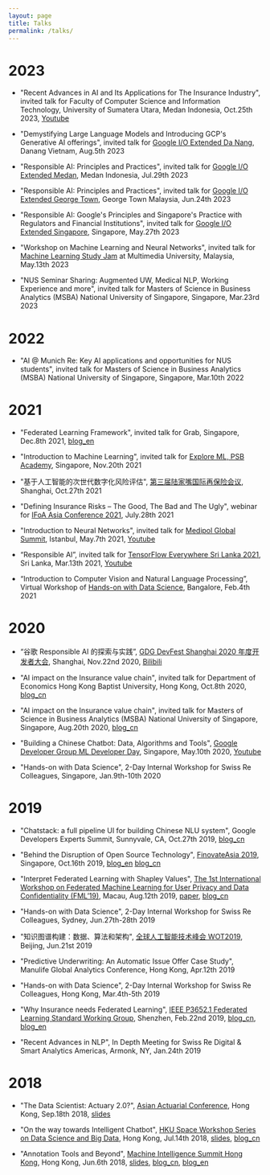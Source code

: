 ```yaml
---
layout: page
title: Talks
permalink: /talks/
---
```


# 2023
* "Recent Advances in AI and Its Applications for The Insurance Industry", invited talk for Faculty of Computer Science and Information Technology, University of Sumatera Utara, Medan Indonesia, Oct.25th 2023, [Youtube](https://www.youtube.com/live/hxZ44ultTtk?si=OecYQiGsG9MSxaJf)

* "Demystifying Large Language Models and Introducing GCP's Generative AI offerings", invited talk for [Google I/O Extended Da Nang](https://gdg.community.dev/events/details/google-gdg-cloud-da-nang-presents-google-io-extended-cloud-danang-2023/), Danang Vietnam, Aug.5th 2023

* "Responsible AI: Principles and Practices", invited talk for [Google I/O Extended Medan](https://gdg.community.dev/events/details/google-gdg-medan-presents-google-io-extended-medan-2023/), Medan Indonesia, Jul.29th 2023

* "Responsible AI: Principles and Practices", invited talk for [Google I/O Extended George Town](https://gdg.community.dev/events/details/google-gdg-george-town-presents-google-io-extended-george-town-2023/), George Town Malaysia, Jun.24th 2023

* "Responsible AI: Google's Principles and Singapore's Practice with Regulators and Financial Institutions", invited talk for [Google I/O Extended Singapore](https://gdg.community.dev/events/details/google-gdg-singapore-presents-google-io-extended-singapore-2023/), Singapore, May.27th 2023

* "Workshop on Machine Learning and Neural Networks", invited talk for [Machine Learning Study Jam](https://gdsc.community.dev/events/details/developer-student-clubs-multimedia-university-presents-machine-learning-study-jam/) at Multimedia University, Malaysia, May.13th 2023

* "NUS Seminar Sharing: Augmented UW, Medical NLP, Working Experience and more", invited talk for Masters of Science in Business Analytics (MSBA) National University of Singapore, Singapore, Mar.23rd 2023

# 2022
* "AI @ Munich Re: Key AI applications and opportunities for NUS students", invited talk for Masters of Science in Business Analytics (MSBA) National University of Singapore, Singapore, Mar.10th 2022

  

# 2021
* "Federated Learning Framework", invited talk for Grab, Singapore, Dec.8th 2021, [blog_en](http://www.crownpku.com/2019/03/13/A-Practical-Overview-of-Federated-Learning.html)

* "Introduction to Machine Learning", invited talk for [Explore ML, PSB Academy](https://gdsc.community.dev/events/details/developer-student-clubs-psb-academy-presents-explore-ml-beginner-track-introduction-to-machine-learning/), Singapore, Nov.20th 2021

* "基于人工智能的次世代数字化风险评估", [第三届陆家嘴国际再保险会议](https://lirc.shie.com.cn/), Shanghai, Oct.27th 2021

* "Defining Insurance Risks – The Good, The Bad and The Ugly", webinar for [IFoA Asia Conference 2021](https://www.actuaries.org.uk/learn-develop/attend-event/asia-conference-2021-webinar-series), July.28th 2021

* "Introduction to Neural Networks", invited talk for [Medipol Global Summit](https://medipolsummit.org/), Istanbul, May.7th 2021, [Youtube](https://www.youtube.com/watch?v=ckHgcTWVXZw&ab_channel=GoogleDeveloperCommunitiesTurkey)

* “Responsible AI”, invited talk for [TensorFlow Everywhere Sri Lanka 2021](https://gdg.community.dev/events/details/google-gdg-cloud-sri-lanka-presents-tensorflow-everywhere-2021-day-02/), Sri Lanka, Mar.13th 2021, [Youtube](https://www.youtube.com/watch?v=ounMXkd0Sr8&ab_channel=GDGSriLanka)

* “Introduction to Computer Vision and Natural Language Processing”, Virtual Workshop of [Hands-on with Data Science](https://www.linkedin.com/posts/crownpku_we-did-it-after-3-years-of-giving-in-classroom-activity-6763608927608418304-Hmiw), Bangalore, Feb.4th 2021


# 2020
* “谷歌 Responsible AI 的探索与实践”, [GDG DevFest Shanghai 2020 年度开发者大会](https://gdg.community.dev/events/details/google-gdg-shanghai-presents-devfest-shanghai-2020/), Shanghai, Nov.22nd 2020, [Bilibili](https://www.bilibili.com/video/BV1UD4y1X7BJ)

* "AI impact on the Insurance value chain", invited talk for Department of Economics Hong Kong Baptist University, Hong Kong, Oct.8th 2020, [blog_cn](http://www.crownpku.com/2020/08/19/%E4%BF%9D%E9%99%A9%E4%B8%9A%E4%BB%B7%E5%80%BC%E9%93%BE%E4%B8%AD%E7%9A%84%E4%BA%BA%E5%B7%A5%E6%99%BA%E8%83%BD%E5%BA%94%E7%94%A8.html)

* "AI impact on the Insurance value chain", invited talk for Masters of Science in Business Analytics (MSBA) National University of Singapore, Singapore, Aug.20th 2020, [blog_cn](http://www.crownpku.com/2020/08/19/%E4%BF%9D%E9%99%A9%E4%B8%9A%E4%BB%B7%E5%80%BC%E9%93%BE%E4%B8%AD%E7%9A%84%E4%BA%BA%E5%B7%A5%E6%99%BA%E8%83%BD%E5%BA%94%E7%94%A8.html)

* "Building a Chinese Chatbot: Data, Algorithms and Tools", [Google Developer Group ML Developer Day](https://www.meetup.com/en-AU/gdg-singapore/events/270121047/), Singapore, May.10th 2020, [Youtube](https://www.youtube.com/watch?v=yBReImxE2D0)

* "Hands-on with Data Science", 2-Day Internal Workshop for Swiss Re Colleagues, Singapore, Jan.9th-10th 2020


# 2019
* "Chatstack: a full pipeline UI for building Chinese NLU system", Google Developers Experts Summit, Sunnyvale, CA, Oct.27th 2019, [blog_cn](http://www.crownpku.com/2019/08/16/Chatstack-%E6%90%AD%E5%BB%BA%E4%B8%AD%E6%96%87NLU%E7%9A%84%E5%85%A8%E6%B5%81%E7%A8%8B%E7%94%A8%E6%88%B7%E4%BA%A4%E4%BA%92%E7%B3%BB%E7%BB%9F.html)

* "Behind the Disruption of Open Source Technology", [FinovateAsia 2019](https://finance.knect365.com/finovateasia/), Singapore, Oct.16th 2019, [blog_en](http://www.crownpku.com/2019/09/20/Behind-the-Disruption-of-Open-Source-Technology.html) [blog_cn](http://www.crownpku.com/2019/08/08/%E5%BC%80%E6%BA%90%E6%8A%80%E6%9C%AF%E5%B8%A6%E6%9D%A5%E7%9A%84%E8%A1%8C%E4%B8%9A%E6%90%85%E5%B1%80%E8%80%85.html)

* "Interpret Federated Learning with Shapley Values", [The 1st International Workshop on Federated Machine Learning for User Privacy and Data Confidentiality (FML’19)](http://fml2019.algorithmic-crowdsourcing.com/), Macau, Aug.12th 2019, [paper](https://arxiv.org/abs/1905.04519), [blog_cn](http://www.crownpku.com/2019/05/18/%E7%94%A8Shapley%E5%80%BC%E8%A7%A3%E9%87%8A%E8%81%94%E9%82%A6%E5%AD%A6%E4%B9%A0%E6%A8%A1%E5%9E%8B.html)

* "Hands-on with Data Science", 2-Day Internal Workshop for Swiss Re Colleagues, Sydney, Jun.27th-28th 2019

* "知识图谱构建：数据、算法和架构", [全球人工智能技术峰会 WOT2019](http://wot.51cto.com/act/wot2019/ai), Beijing, Jun.21st 2019

* "Predictive Underwriting: An Automatic Issue Offer Case Study", Manulife Global Analytics Conference, Hong Kong, Apr.12th 2019

* "Hands-on with Data Science", 2-Day Internal Workshop for Swiss Re Colleagues, Hong Kong, Mar.4th-5th 2019

* "Why Insurance needs Federated Learning", [IEEE P3652.1 Federated Learning Standard Working Group](https://sagroups.ieee.org/3652-1/), Shenzhen, Feb.22nd 2019, [blog_cn](http://www.crownpku.com/2019/01/04/%E4%B8%BA%E4%BB%80%E4%B9%88%E4%BF%9D%E9%99%A9%E8%A1%8C%E4%B8%9A%E9%9C%80%E8%A6%81%E8%81%94%E9%82%A6%E5%AD%A6%E4%B9%A0.html), [blog_en](http://www.crownpku.com/2019/01/05/Why-Insurance-needs-Federated-Learning.html)

* "Recent Advances in NLP", In Depth Meeting for Swiss Re Digital & Smart Analytics Americas, Armonk, NY, Jan.24th 2019


# 2018
* "The Data Scientist: Actuary 2.0?", [Asian Actuarial Conference](http://www.aachk2018.org/index/programme), Hong Kong, Sep.18th 2018, [slides](https://github.com/crownpku/crownpku.github.io/raw/master/slides/201809_Data_Scientist_Actuary_AAC2018.pdf)


* "On the way towards Intelligent Chatbot", [HKU Space Workshop Series on Data Science and Big Data](https://www.hkuspace.hku.hk/prog/workshop-series-on-data-science-and-big-data), Hong Kong, Jul.14th 2018, [slides](https://github.com/crownpku/crownpku.github.io/raw/master/slides/201807_%20On_the_way_towards_intelligent_chatbot.pdf), [blog_cn](http://www.crownpku.com//2017/09/27/%E6%B5%85%E8%B0%88%E5%9E%82%E7%9B%B4%E9%A2%86%E5%9F%9F%E7%9A%84chatbot.html)


* "Annotation Tools and Beyond", [Machine Intelligence Summit Hong Kong](https://www.re-work.co/events/machine-intelligence-summit-hong-kong-2018), Hong Kong, Jun.6th 2018, [slides](https://github.com/crownpku/crownpku.github.io/raw/master/slides/201806_Guan_Annotation_Tools_and_Beyond.pdf), [blog_cn](http://www.crownpku.com/2017/11/09/%E6%9E%84%E6%83%B3-%E4%B8%AD%E6%96%87%E6%96%87%E6%9C%AC%E6%A0%87%E6%B3%A8%E5%B7%A5%E5%85%B7.html), [blog_en](http://www.crownpku.com//2018/03/15/Annotation-Tools-and-Beyond.html)
